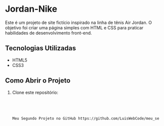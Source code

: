 # Jordan-Nike

Este é um projeto de site fictício inspirado na linha de tênis Air Jordan. O objetivo foi criar uma página simples com HTML e CSS para praticar habilidades de desenvolvimento front-end.

## Tecnologias Utilizadas
- HTML5
- CSS3

## Como Abrir o Projeto
1. Clone este repositório:
   ```bash
  



   Meu Segundo Projeto no GitHub https://github.com/LuisWebCode/meu_segundo_projeto
